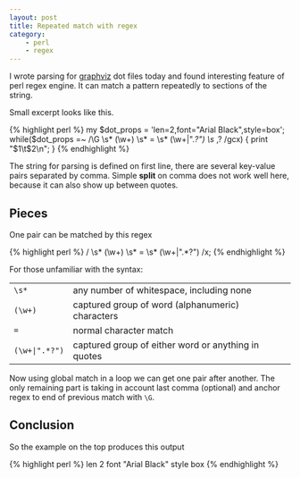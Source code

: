 ```yaml
---
layout: post
title: Repeated match with regex
category:
    - perl
    - regex
---
```


I wrote parsing for [graphviz](www.graphviz.org) dot files today and found
interesting feature of perl regex engine. It can match a pattern repeatedly
to sections of the string.

Small excerpt looks like this.

{% highlight perl %}
my $dot_props = 'len=2,font="Arial Black",style=box';
while($dot_props =~ /\G \s* (\w+) \s* = \s* (\w+|".*?") \s* ,? /gcx) {
    print "$1\t$2\n";
}
{% endhighlight %}

The string for parsing is defined on first line, there are several key-value
pairs separated by comma. Simple <b>split</b> on comma does not work well here,
because it can also show up between quotes.

Pieces
------

One pair can be matched by this regex

{% highlight perl %}
/ \s* (\w+) \s* = \s* (\w+|".*?") /x;
{% endhighlight %}

For those unfamiliar with the syntax:

<table>
<tr><td><code>\s*<td>any number of whitespace, including none
<tr><td><code>(\w+)<td>captured group of word (alphanumeric) characters
<tr><td><code>=<td>normal character match
<tr><td><code>(\w+|".*?")<td>captured group of either word or anything in quotes
</table>

Now using global match in a loop we can get one pair after another. The only
remaining part is taking in account last comma (optional) and anchor regex to
end of previous match with `\G`.

Conclusion
----------

So the example on the top produces this output

{% highlight perl %}
len     2
font    "Arial Black"
style   box
{% endhighlight %}

